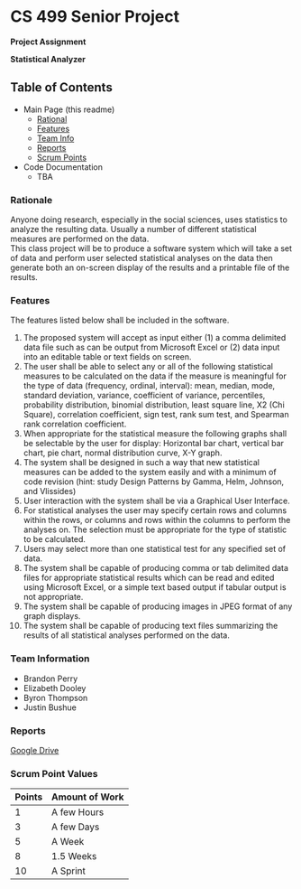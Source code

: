 # CS 499 Senior Project

**Project Assignment**

__Statistical Analyzer__

## Table of Contents

- Main Page (this readme)
  - [Rational](https://github.com/jab0073/CS-499-Statistical-Analyzer#rationale)
  - [Features](https://github.com/jab0073/CS-499-Statistical-Analyzer#features)
  - [Team Info](https://github.com/jab0073/CS-499-Statistical-Analyzer#team-information)
  - [Reports](https://github.com/jab0073/CS-499-Statistical-Analyzer#reports)
  - [Scrum Points](https://github.com/jab0073/CS-499-Statistical-Analyzer#scrum-point-values)
- Code Documentation
  - TBA

### Rationale

Anyone doing research, especially in the social sciences, uses statistics to analyze the 
resulting data.  Usually a number of different statistical measures are performed on the data.  
This class project will be to produce a software system which will take a set of data and 
perform user selected statistical analyses on the data then generate both an on-screen display 
of the results and a printable file of the results.

### Features

The features listed below shall be included in the software.
1. The proposed system will accept as input either (1) a comma delimited data file such 
as can be output from Microsoft Excel or (2) data input into an editable table or text 
fields on screen.
2. The user shall be able to select any or all of the following statistical measures to be 
calculated on the data if the measure is meaningful for the type of data (frequency, 
ordinal, interval):  mean, median, mode, standard deviation, variance, coefficient of 
variance, percentiles, probability distribution, binomial distribution, least square line, 
X2 (Chi Square), correlation coefficient, sign test, rank sum test, and Spearman rank 
correlation coefficient.
3. When appropriate for the statistical measure the following graphs shall be selectable 
by the user for display: Horizontal bar chart, vertical bar chart, pie chart, normal 
distribution curve, X-Y graph.
4. The system shall be designed in such a way that new statistical measures can be 
added to the system easily and with a minimum of code revision (hint: study Design 
Patterns by Gamma, Helm, Johnson, and Vlissides)
5. User interaction with the system shall be via a Graphical User Interface.
6. For statistical analyses the user may specify certain rows and columns within the 
rows, or columns and rows within the columns to perform the analyses on.  The 
selection must be appropriate for the type of statistic to be calculated.
7. Users may select more than one statistical test for any specified set of data.
8. The system shall be capable of producing comma or tab delimited data files for 
appropriate statistical results which can be read and edited using Microsoft Excel, or a 
simple text based output if tabular output is not appropriate.
9. The system shall be capable of producing images in JPEG format of any graph 
displays.
10. The system shall be capable of producing text files summarizing the results of all 
statistical analyses performed on the data. 

### Team Information

- Brandon Perry
- Elizabeth Dooley
- Byron Thompson
- Justin Bushue

### Reports
[Google Drive](https://drive.google.com/drive/folders/1xaFuTSBVXn8wFnXccykmStmJqEdfZ8zK?usp=sharing)

### Scrum Point Values

| Points | Amount of Work |
| ------ | -------------- |
|    1   |  A few Hours   |
|    3   |  A few Days    |
|    5   |     A Week     |
|    8   |    1.5 Weeks   |
|   10   |    A Sprint    |
